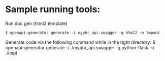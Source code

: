 # Sample running tools:

Run doc gen (html2 template)

```
$ openapi-generator generate -i myphr_api.swagger -g html2 -o tmpout
```
 Generate code via the following command while in the right directory:
 $ openapi-generator generate -i ./myphr_api.swagger -g python-flask -o ./impl
